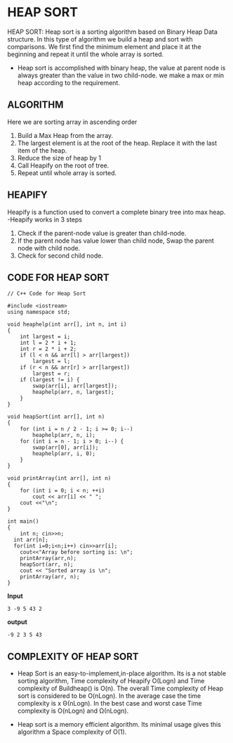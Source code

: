 # HEAP SORT
HEAP SORT: Heap sort is a sorting algorithm based on Binary Heap Data structure. In this type of algorithm we build a heap and sort with comparisons. We first find the minimum element and place it at the beginning and repeat it until the whole array is sorted.</br>

-  Heap sort is accomplished with binary heap, the value at parent node is always greater than the value in two child-node.
we make a max or min heap according to the requirement.


## ALGORITHM
Here we are sorting array in ascending order
1. Build a Max Heap from the array.
2. The largest element is at the root of the heap. Replace it with the last item of the heap.
3. Reduce the size of heap by 1
4. Call Heapify on the root of tree.
5. Repeat until whole array is sorted.

## HEAPIFY
Heapify is a function used to convert a complete binary tree into max heap.
-Heapify works in 3 steps
  1. Check if the parent-node value is greater than child-node.
  2. If the parent node has value lower than child node, Swap the parent node with child node.
  3. Check for second child node.
  
## CODE FOR HEAP SORT 
```
// C++ Code for Heap Sort

#include <iostream>
using namespace std;

void heaphelp(int arr[], int n, int i)
{
	int largest = i;
	int l = 2 * i + 1;
	int r = 2 * i + 2;
	if (l < n && arr[l] > arr[largest])
		largest = l;
	if (r < n && arr[r] > arr[largest])
		largest = r;
	if (largest != i) {
		swap(arr[i], arr[largest]);
		heaphelp(arr, n, largest);
	}
}

void heapSort(int arr[], int n)
{
	for (int i = n / 2 - 1; i >= 0; i--)
		heaphelp(arr, n, i);
	for (int i = n - 1; i > 0; i--) {
		swap(arr[0], arr[i]);
		heaphelp(arr, i, 0);
	}
}

void printArray(int arr[], int n)
{
	for (int i = 0; i < n; ++i)
		cout << arr[i] << " ";
	cout <<"\n";
}

int main()
{
	int n; cin>>n;
  int arr[n];
  for(int i=0;i<n;i++) cin>>arr[i];
	cout<<"Array before sorting is: \n";
	printArray(arr,n);
	heapSort(arr, n);
	cout << "Sorted array is \n";
	printArray(arr, n);
}
```
**Input** 
```
3 -9 5 43 2
```
**output**
```
-9 2 3 5 43
```


## COMPLEXITY OF HEAP SORT
- Heap Sort is an easy-to-implement,in-place algorithm.
Its is a not stable sorting algorithm,
Time complexity of Heapify O(Logn) and Time complexity of Buildheap() is O(n). The overall Time complexity of Heap sort is considered to be O(nLogn).
  In the average case the time complexity is x Θ(nLogn). In the best case and worst case Time complexity is O(nLogn) and Ω(nLogn).


- Heap sort is a memory efficient algorithm. Its minimal usage gives this algorithm a Space complexity of O(1).

